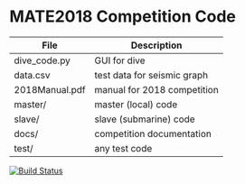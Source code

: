 # MATE2018 Competition Code
| File | Description |
| ---- | --------- |
| dive_code.py | GUI for dive |
| data.csv | test data for seismic graph |
| 2018Manual.pdf | manual for 2018 competition |
| master/ | master (local) code |
| slave/ | slave (submarine) code |
| docs/ | competition documentation |
| test/ | any test code |

[![Build Status](https://travis-ci.org/Noviv/MATE2018.svg?branch=master)](https://travis-ci.org/Noviv/MATE2018)
